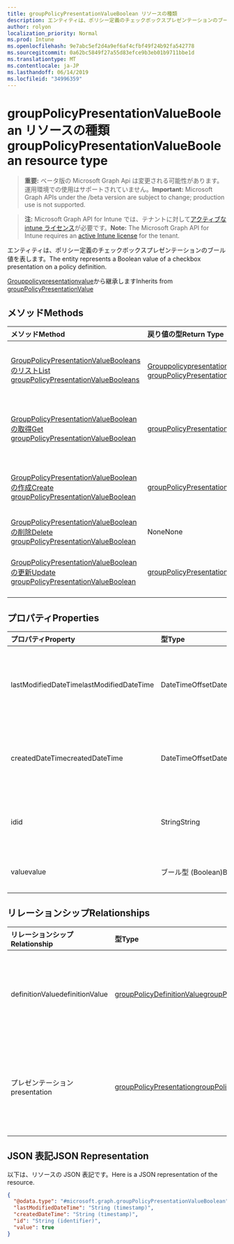 ```yaml
---
title: groupPolicyPresentationValueBoolean リソースの種類
description: エンティティは、ポリシー定義のチェックボックスプレゼンテーションのブール値を表します。
author: rolyon
localization_priority: Normal
ms.prod: Intune
ms.openlocfilehash: 9e7abc5ef2d4a9ef6af4cfbf49f24b92fa542778
ms.sourcegitcommit: 0a62bc5849f27a55d83efce9b3eb01b9711bbe1d
ms.translationtype: MT
ms.contentlocale: ja-JP
ms.lasthandoff: 06/14/2019
ms.locfileid: "34996359"
---
```

# <a name="grouppolicypresentationvalueboolean-resource-type"></a><span data-ttu-id="d1606-103">groupPolicyPresentationValueBoolean リソースの種類</span><span class="sxs-lookup"><span data-stu-id="d1606-103">groupPolicyPresentationValueBoolean resource type</span></span>

> <span data-ttu-id="d1606-104">**重要:** ベータ版の Microsoft Graph Api は変更される可能性があります。運用環境での使用はサポートされていません。</span><span class="sxs-lookup"><span data-stu-id="d1606-104">**Important:** Microsoft Graph APIs under the /beta version are subject to change; production use is not supported.</span></span>

> <span data-ttu-id="d1606-105">**注:** Microsoft Graph API for Intune では、テナントに対して[アクティブな intune ライセンス](https://go.microsoft.com/fwlink/?linkid=839381)が必要です。</span><span class="sxs-lookup"><span data-stu-id="d1606-105">**Note:** The Microsoft Graph API for Intune requires an [active Intune license](https://go.microsoft.com/fwlink/?linkid=839381) for the tenant.</span></span>

<span data-ttu-id="d1606-106">エンティティは、ポリシー定義のチェックボックスプレゼンテーションのブール値を表します。</span><span class="sxs-lookup"><span data-stu-id="d1606-106">The entity represents a Boolean value of a checkbox presentation on a policy definition.</span></span>


<span data-ttu-id="d1606-107">[Grouppolicypresentationvalue](../resources/intune-grouppolicy-grouppolicypresentationvalue.md)から継承します</span><span class="sxs-lookup"><span data-stu-id="d1606-107">Inherits from [groupPolicyPresentationValue](../resources/intune-grouppolicy-grouppolicypresentationvalue.md)</span></span>

## <a name="methods"></a><span data-ttu-id="d1606-108">メソッド</span><span class="sxs-lookup"><span data-stu-id="d1606-108">Methods</span></span>
|<span data-ttu-id="d1606-109">メソッド</span><span class="sxs-lookup"><span data-stu-id="d1606-109">Method</span></span>|<span data-ttu-id="d1606-110">戻り値の型</span><span class="sxs-lookup"><span data-stu-id="d1606-110">Return Type</span></span>|<span data-ttu-id="d1606-111">説明</span><span class="sxs-lookup"><span data-stu-id="d1606-111">Description</span></span>|
|:---|:---|:---|
|[<span data-ttu-id="d1606-112">GroupPolicyPresentationValueBooleans のリスト</span><span class="sxs-lookup"><span data-stu-id="d1606-112">List groupPolicyPresentationValueBooleans</span></span>](../api/intune-grouppolicy-grouppolicypresentationvalueboolean-list.md)|<span data-ttu-id="d1606-113">[Grouppolicypresentationvalueboolean](../resources/intune-grouppolicy-grouppolicypresentationvalueboolean.md)コレクション</span><span class="sxs-lookup"><span data-stu-id="d1606-113">[groupPolicyPresentationValueBoolean](../resources/intune-grouppolicy-grouppolicypresentationvalueboolean.md) collection</span></span>|<span data-ttu-id="d1606-114">[Grouppolicypresentationvalueboolean](../resources/intune-grouppolicy-grouppolicypresentationvalueboolean.md)オブジェクトのプロパティとリレーションシップをリストします。</span><span class="sxs-lookup"><span data-stu-id="d1606-114">List properties and relationships of the [groupPolicyPresentationValueBoolean](../resources/intune-grouppolicy-grouppolicypresentationvalueboolean.md) objects.</span></span>|
|[<span data-ttu-id="d1606-115">GroupPolicyPresentationValueBoolean の取得</span><span class="sxs-lookup"><span data-stu-id="d1606-115">Get groupPolicyPresentationValueBoolean</span></span>](../api/intune-grouppolicy-grouppolicypresentationvalueboolean-get.md)|[<span data-ttu-id="d1606-116">groupPolicyPresentationValueBoolean</span><span class="sxs-lookup"><span data-stu-id="d1606-116">groupPolicyPresentationValueBoolean</span></span>](../resources/intune-grouppolicy-grouppolicypresentationvalueboolean.md)|<span data-ttu-id="d1606-117">[Grouppolicypresentationvalueboolean](../resources/intune-grouppolicy-grouppolicypresentationvalueboolean.md)オブジェクトのプロパティとリレーションシップを読み取ります。</span><span class="sxs-lookup"><span data-stu-id="d1606-117">Read properties and relationships of the [groupPolicyPresentationValueBoolean](../resources/intune-grouppolicy-grouppolicypresentationvalueboolean.md) object.</span></span>|
|[<span data-ttu-id="d1606-118">GroupPolicyPresentationValueBoolean の作成</span><span class="sxs-lookup"><span data-stu-id="d1606-118">Create groupPolicyPresentationValueBoolean</span></span>](../api/intune-grouppolicy-grouppolicypresentationvalueboolean-create.md)|[<span data-ttu-id="d1606-119">groupPolicyPresentationValueBoolean</span><span class="sxs-lookup"><span data-stu-id="d1606-119">groupPolicyPresentationValueBoolean</span></span>](../resources/intune-grouppolicy-grouppolicypresentationvalueboolean.md)|<span data-ttu-id="d1606-120">新しい[Grouppolicypresentationvalueboolean](../resources/intune-grouppolicy-grouppolicypresentationvalueboolean.md)オブジェクトを作成します。</span><span class="sxs-lookup"><span data-stu-id="d1606-120">Create a new [groupPolicyPresentationValueBoolean](../resources/intune-grouppolicy-grouppolicypresentationvalueboolean.md) object.</span></span>|
|[<span data-ttu-id="d1606-121">GroupPolicyPresentationValueBoolean の削除</span><span class="sxs-lookup"><span data-stu-id="d1606-121">Delete groupPolicyPresentationValueBoolean</span></span>](../api/intune-grouppolicy-grouppolicypresentationvalueboolean-delete.md)|<span data-ttu-id="d1606-122">None</span><span class="sxs-lookup"><span data-stu-id="d1606-122">None</span></span>|<span data-ttu-id="d1606-123">[Grouppolicypresentationvalueboolean](../resources/intune-grouppolicy-grouppolicypresentationvalueboolean.md)を削除します。</span><span class="sxs-lookup"><span data-stu-id="d1606-123">Deletes a [groupPolicyPresentationValueBoolean](../resources/intune-grouppolicy-grouppolicypresentationvalueboolean.md).</span></span>|
|[<span data-ttu-id="d1606-124">GroupPolicyPresentationValueBoolean の更新</span><span class="sxs-lookup"><span data-stu-id="d1606-124">Update groupPolicyPresentationValueBoolean</span></span>](../api/intune-grouppolicy-grouppolicypresentationvalueboolean-update.md)|[<span data-ttu-id="d1606-125">groupPolicyPresentationValueBoolean</span><span class="sxs-lookup"><span data-stu-id="d1606-125">groupPolicyPresentationValueBoolean</span></span>](../resources/intune-grouppolicy-grouppolicypresentationvalueboolean.md)|<span data-ttu-id="d1606-126">[Grouppolicypresentationvalueboolean](../resources/intune-grouppolicy-grouppolicypresentationvalueboolean.md)オブジェクトのプロパティを更新します。</span><span class="sxs-lookup"><span data-stu-id="d1606-126">Update the properties of a [groupPolicyPresentationValueBoolean](../resources/intune-grouppolicy-grouppolicypresentationvalueboolean.md) object.</span></span>|

## <a name="properties"></a><span data-ttu-id="d1606-127">プロパティ</span><span class="sxs-lookup"><span data-stu-id="d1606-127">Properties</span></span>
|<span data-ttu-id="d1606-128">プロパティ</span><span class="sxs-lookup"><span data-stu-id="d1606-128">Property</span></span>|<span data-ttu-id="d1606-129">型</span><span class="sxs-lookup"><span data-stu-id="d1606-129">Type</span></span>|<span data-ttu-id="d1606-130">説明</span><span class="sxs-lookup"><span data-stu-id="d1606-130">Description</span></span>|
|:---|:---|:---|
|<span data-ttu-id="d1606-131">lastModifiedDateTime</span><span class="sxs-lookup"><span data-stu-id="d1606-131">lastModifiedDateTime</span></span>|<span data-ttu-id="d1606-132">DateTimeOffset</span><span class="sxs-lookup"><span data-stu-id="d1606-132">DateTimeOffset</span></span>|<span data-ttu-id="d1606-133">オブジェクトが最後に変更された日付と時刻。</span><span class="sxs-lookup"><span data-stu-id="d1606-133">The date and time the object was last modified.</span></span> <span data-ttu-id="d1606-134">[Grouppolicypresentationvalue](../resources/intune-grouppolicy-grouppolicypresentationvalue.md)から継承します。</span><span class="sxs-lookup"><span data-stu-id="d1606-134">Inherited from [groupPolicyPresentationValue](../resources/intune-grouppolicy-grouppolicypresentationvalue.md)</span></span>|
|<span data-ttu-id="d1606-135">createdDateTime</span><span class="sxs-lookup"><span data-stu-id="d1606-135">createdDateTime</span></span>|<span data-ttu-id="d1606-136">DateTimeOffset</span><span class="sxs-lookup"><span data-stu-id="d1606-136">DateTimeOffset</span></span>|<span data-ttu-id="d1606-137">オブジェクトが作成された日付と時刻。</span><span class="sxs-lookup"><span data-stu-id="d1606-137">The date and time the object was created.</span></span> <span data-ttu-id="d1606-138">[Grouppolicypresentationvalue](../resources/intune-grouppolicy-grouppolicypresentationvalue.md)から継承します。</span><span class="sxs-lookup"><span data-stu-id="d1606-138">Inherited from [groupPolicyPresentationValue](../resources/intune-grouppolicy-grouppolicypresentationvalue.md)</span></span>|
|<span data-ttu-id="d1606-139">id</span><span class="sxs-lookup"><span data-stu-id="d1606-139">id</span></span>|<span data-ttu-id="d1606-140">String</span><span class="sxs-lookup"><span data-stu-id="d1606-140">String</span></span>|<span data-ttu-id="d1606-141">エンティティのキー。</span><span class="sxs-lookup"><span data-stu-id="d1606-141">Key of the entity.</span></span> <span data-ttu-id="d1606-142">[Grouppolicypresentationvalue](../resources/intune-grouppolicy-grouppolicypresentationvalue.md)から継承します。</span><span class="sxs-lookup"><span data-stu-id="d1606-142">Inherited from [groupPolicyPresentationValue](../resources/intune-grouppolicy-grouppolicypresentationvalue.md)</span></span>|
|<span data-ttu-id="d1606-143">value</span><span class="sxs-lookup"><span data-stu-id="d1606-143">value</span></span>|<span data-ttu-id="d1606-144">ブール型 (Boolean)</span><span class="sxs-lookup"><span data-stu-id="d1606-144">Boolean</span></span>|<span data-ttu-id="d1606-145">関連付けられたプレゼンテーションのブール値。</span><span class="sxs-lookup"><span data-stu-id="d1606-145">An boolean value for the associated presentation.</span></span>|

## <a name="relationships"></a><span data-ttu-id="d1606-146">リレーションシップ</span><span class="sxs-lookup"><span data-stu-id="d1606-146">Relationships</span></span>
|<span data-ttu-id="d1606-147">リレーションシップ</span><span class="sxs-lookup"><span data-stu-id="d1606-147">Relationship</span></span>|<span data-ttu-id="d1606-148">型</span><span class="sxs-lookup"><span data-stu-id="d1606-148">Type</span></span>|<span data-ttu-id="d1606-149">説明</span><span class="sxs-lookup"><span data-stu-id="d1606-149">Description</span></span>|
|:---|:---|:---|
|<span data-ttu-id="d1606-150">definitionValue</span><span class="sxs-lookup"><span data-stu-id="d1606-150">definitionValue</span></span>|[<span data-ttu-id="d1606-151">groupPolicyDefinitionValue</span><span class="sxs-lookup"><span data-stu-id="d1606-151">groupPolicyDefinitionValue</span></span>](../resources/intune-grouppolicy-grouppolicydefinitionvalue.md)|<span data-ttu-id="d1606-152">プレゼンテーション値に関連付けられているグループポリシー定義の値。</span><span class="sxs-lookup"><span data-stu-id="d1606-152">The group policy definition value associated with the presentation value.</span></span> <span data-ttu-id="d1606-153">[Grouppolicypresentationvalue](../resources/intune-grouppolicy-grouppolicypresentationvalue.md)から継承します。</span><span class="sxs-lookup"><span data-stu-id="d1606-153">Inherited from [groupPolicyPresentationValue](../resources/intune-grouppolicy-grouppolicypresentationvalue.md)</span></span>|
|<span data-ttu-id="d1606-154">プレゼンテーション</span><span class="sxs-lookup"><span data-stu-id="d1606-154">presentation</span></span>|[<span data-ttu-id="d1606-155">groupPolicyPresentation</span><span class="sxs-lookup"><span data-stu-id="d1606-155">groupPolicyPresentation</span></span>](../resources/intune-grouppolicy-grouppolicypresentation.md)|<span data-ttu-id="d1606-156">プレゼンテーション値に関連付けられたグループポリシーのプレゼンテーション。</span><span class="sxs-lookup"><span data-stu-id="d1606-156">The group policy presentation associated with the presentation value.</span></span> <span data-ttu-id="d1606-157">[Grouppolicypresentationvalue](../resources/intune-grouppolicy-grouppolicypresentationvalue.md)から継承します。</span><span class="sxs-lookup"><span data-stu-id="d1606-157">Inherited from [groupPolicyPresentationValue](../resources/intune-grouppolicy-grouppolicypresentationvalue.md)</span></span>|

## <a name="json-representation"></a><span data-ttu-id="d1606-158">JSON 表記</span><span class="sxs-lookup"><span data-stu-id="d1606-158">JSON Representation</span></span>
<span data-ttu-id="d1606-159">以下は、リソースの JSON 表記です。</span><span class="sxs-lookup"><span data-stu-id="d1606-159">Here is a JSON representation of the resource.</span></span>
<!-- {
  "blockType": "resource",
  "keyProperty": "id",
  "@odata.type": "microsoft.graph.groupPolicyPresentationValueBoolean"
}
-->
``` json
{
  "@odata.type": "#microsoft.graph.groupPolicyPresentationValueBoolean",
  "lastModifiedDateTime": "String (timestamp)",
  "createdDateTime": "String (timestamp)",
  "id": "String (identifier)",
  "value": true
}
```





